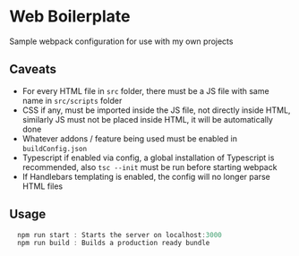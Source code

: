 # Web Boilerplate

Sample webpack configuration for use with my own projects

## Caveats

* For every HTML file in `src` folder, there must be a JS file with same name in `src/scripts` folder
* CSS if any, must be imported inside the JS file, not directly inside HTML, similarly JS must not be placed inside HTML, it will be automatically done
* Whatever addons / feature being used must be enabled in `buildConfig.json`
* Typescript if enabled via config, a global installation of Typescript is recommended, also ```tsc --init``` must be run before starting webpack
* If Handlebars templating is enabled, the config will no longer parse HTML files

## Usage

```js
  npm run start : Starts the server on localhost:3000
  npm run build : Builds a production ready bundle
```
